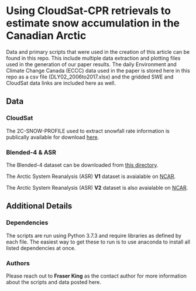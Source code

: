 # Using CloudSat-CPR retrievals to estimate snow accumulation in the Canadian Arctic

Data and primary scripts that were used in the creation of this article can be found in this repo. This include multiple data extraction and plotting files used in the generation of our paper results. The daily Environment and Climate Change Canada (ECCC) data used in the paper is stored here in this repo as a csv file (DLY02_2006to2017.xlsx) and the gridded SWE and CloudSat data links are included here as well.

## Data

### CloudSat

The 2C-SNOW-PROFILE used to extract snowfall rate information is publically available for download [here](http://www.cloudsat.cira.colostate.edu/data-products/level-2c/2c-snow-profile).

### Blended-4 & ASR

The Blended-4 dataset can be downloaded from [this directory](https://frasertheking.com/data/blended4/).

The Arctic System Reanalysis (ASR) **V1** dataset is avaialable on [NCAR](https://rda.ucar.edu/datasets/ds631.0/).

The Arctic System Reanalysis (ASR) **V2** dataset is also avaialable on [NCAR](https://rda.ucar.edu/datasets/ds631.1/).

## Additional Details

### Dependencies

The scripts are run using Python 3.7.3 and require libraries as defined by each file. The easiest way to get these to run is to use anaconda to install all listed dependencies at once.

### Authors

Please reach out to **Fraser King** as the contact author for more information about the scripts and data posted here.

